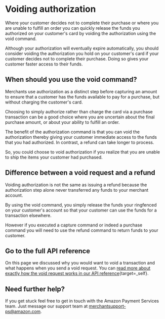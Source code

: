 Voiding authorization
========================

Where your customer decides not to complete their purchase or where you
are unable to fulfill an order you can quickly release the funds you
authorized on your customer's card by voiding the authorization using
the void command.

Although your authorization will eventually expire automatically, you
should consider voiding the authorization you hold on your customer's
card if your customer decides not to complete their purchase. Doing so
gives your customer faster access to their funds.

When should you use the void command?
-------------------------------------

Merchants use authorization as a distinct step before capturing an
amount to ensure that a customer has the funds available to pay for a
purchase, but without charging the customer's card.

Choosing to simply authorize rather than charge the card via a purchase
transaction can be a good choice where you are uncertain about the final
purchase amount, or about your ability to fulfill an order.

The benefit of the authorization command is that you can void the
authorization thereby giving your customer immediate access to the funds
that you had authorized. In contrast, a refund can take longer to
process.

So, you could choose to void authorization if you realize that you are
unable to ship the items your customer had purchased.

Difference between a void request and a refund
----------------------------------------------

Voiding authorization is not the same as issuing a refund because the
authorization step alone never transferred any funds to your merchant
account.

By using the void command, you simply release the funds your ringfenced
on your customer's account so that your customer can use the funds for a
transaction elsewhere.

However if you executed a capture command or indeed a purchase command
you will need to use the refund command to return funds to your
customer.


Go to the full API reference
----------------------------

On this page we discussed why you would want to void a transaction and
what happens when you send a void request. You can [read more about
exactly how the void request works in our API
reference](https://paymentservices-reference.payfort.com//docs/api/build/index.html#void-authorization-operation){target=_self}.

Need further help?
------------------

If you get stuck feel free to get in touch with the Amazon Payment
Services team. Just message our support team at <merchantsupport-ps@amazon.com>.
